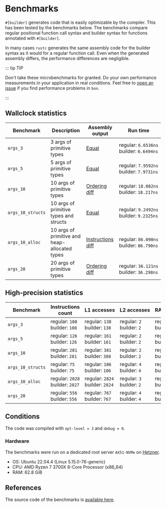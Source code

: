 # Benchmarks

`#[builder]` generates code that is easily optimizable by the compiler. This has been tested by the benchmarks below. The benchmarks compare regular positional function call syntax and builder syntax for functions annotated with `#[builder]`.

In many cases `rustc` generates the same assembly code for the builder syntax as it would for a regular function call. Even when the generated assembly differs, the performance differences are negligible.

::: tip TIP

Don't take these microbenchmarks for granted. Do your own performance measurements in your application in real conditions. Feel free to [open an issue](https://github.com/elastio/bon/issues) if you find performance problems in `bon`.

:::

## Wallclock statistics

| Benchmark         | Description                                   | Assembly output                                      | Run time                                              |
| ----------------- | --------------------------------------------- | ---------------------------------------------------- | ----------------------------------------------------- |
| `args_3`          | 3 args of primitive types                     | [Equal](https://godbolt.org/z/YbTc4xGGY)             | regular:&nbsp;`6.6536ns`<br/>builder:&nbsp;`6.6494ns` |
| `args_5`          | 5 args of primitive types                     | [Equal](https://godbolt.org/z/TM3E7M6b3)             | regular:&nbsp;`7.9592ns`<br/>builder:&nbsp;`7.9731ns` |
| `args_10`         | 10 args of primitive types                    | [Ordering diff](https://godbolt.org/z/1d1fa38co)     | regular:&nbsp;`18.082ns`<br/>builder:&nbsp;`18.217ns` |
| `args_10_structs` | 10 args of primitive types and structs        | [Equal](https://godbolt.org/z/d6nn16E8q)             | regular:&nbsp;`9.2492ns`<br/>builder:&nbsp;`9.2325ns` |
| `args_10_alloc`   | 10 args of primitive and heap-allocated types | [Instructions diff](https://godbolt.org/z/fEMvnWvbc) | regular:&nbsp;`86.090ns`<br/>builder:&nbsp;`86.790ns` |
| `args_20`         | 20 args of primitive types                    | [Ordering diff](https://godbolt.org/z/3czM3h68s)     | regular:&nbsp;`36.121ns`<br/>builder:&nbsp;`36.298ns` |

## High-precision statistics

| Benchmark         | Instructions count                            | L1&nbsp;accesses                              | L2&nbsp;accesses                        | RAM&nbsp;accesses                         |
| ----------------- | --------------------------------------------- | --------------------------------------------- | --------------------------------------- | ----------------------------------------- |
| `args_3`          | regular:&nbsp;`108`<br/>builder:&nbsp;`108`   | regular:&nbsp;`138`<br/>builder:&nbsp;`138`   | regular:&nbsp;`2`<br/>builder:&nbsp;`2` | regular:&nbsp;`4`<br/>builder:&nbsp;`4`   |
| `args_5`          | regular:&nbsp;`126`<br/>builder:&nbsp;`126`   | regular:&nbsp;`161`<br/>builder:&nbsp;`161`   | regular:&nbsp;`2`<br/>builder:&nbsp;`2` | regular:&nbsp;`10`<br/>builder:&nbsp;`10` |
| `args_10`         | regular:&nbsp;`281`<br/>builder:&nbsp;`281`   | regular:&nbsp;`381`<br/>builder:&nbsp;`380`   | regular:&nbsp;`2`<br/>builder:&nbsp;`2` | regular:&nbsp;`19`<br/>builder:&nbsp;`20` |
| `args_10_structs` | regular:&nbsp;`75`<br/>builder:&nbsp;`75`     | regular:&nbsp;`106`<br/>builder:&nbsp;`106`   | regular:&nbsp;`4`<br/>builder:&nbsp;`4` | regular:&nbsp;`12`<br/>builder:&nbsp;`12` |
| `args_10_alloc`   | regular:&nbsp;`2028`<br/>builder:&nbsp;`2027` | regular:&nbsp;`2824`<br/>builder:&nbsp;`2824` | regular:&nbsp;`3`<br/>builder:&nbsp;`2` | regular:&nbsp;`36`<br/>builder:&nbsp;`36` |
| `args_20`         | regular:&nbsp;`556`<br/>builder:&nbsp;`556`   | regular:&nbsp;`767`<br/>builder:&nbsp;`767`   | regular:&nbsp;`4`<br/>builder:&nbsp;`4` | regular:&nbsp;`36`<br/>builder:&nbsp;`36` |

## Conditions

The code was compiled with `opt-level = 3` and `debug = 0`.

### Hardware

The benchmarks were run on a dedicated root server `AX51-NVMe` on [Hetzner](https://www.hetzner.com/).

-   OS: Ubuntu 22.04.4 (Linux 5.15.0-76-generic)
-   CPU: AMD Ryzen 7 3700X 8-Core Processor (x86_64)
-   RAM: 62.8 GiB

## References

The source code of the benchmarks is [available here](https://github.com/elastio/bon/tree/master/benchmarks).
